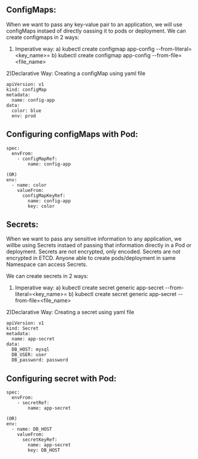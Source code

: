 ## ConfigMaps: 
  When we want to pass any key-value pair to an application, we will use configMaps instaed of directly oassing it to pods or deployment.
We can create configmaps in 2 ways:
1) Imperative way:
a) kubectl create configmap app-config --from-literal=<key_name>=<value>
b) kubectl create configmap app-config --from-file=<file_name>

2)Declarative Way: Creating a configMap using yaml file
```
apiVersion: v1
kind: configMap
metadata:
  name: config-app
data:
  color: blue
  env: prod
```
## Configuring configMaps with Pod:

```
spec:
  envFrom:
    - configMapRef:
        name: config-app

(OR)
env:
  - name: color
    valueFrom:
      configMapKeyRef:
        name: config-app
        key: color
```

## Secrets:
  When we want to pass any sensitive information to any application, we willbe using Secrets instaed of passing that information directly in a Pod or deployment.
  Secrets are not encrypted, only encoded.
  Secrets are not encrypted in ETCD.
  Anyone able to create pods/deployment in same Namespace can access Secrets.
  
We can create secrets in 2 ways:
1) Imperative way:
a) kubectl create secret generic app-secret --from-literal=<key_name>=<value>
b) kubectl create secret generic app-secret --from-file=<file_name>

2)Declarative Way: Creating a secret using yaml file
```
apiVersion: v1
kind: Secret
metadata:
  name: app-secret
data:
  DB_HOST: mysql
  DB_USER: user
  DB_password: password
```
## Configuring secret with Pod:

```
spec:
  envFrom:
    - secretRef:
        name: app-secret

(OR)
env:
  - name: DB_HOST
    valueFrom:
      secretKeyRef:
        name: app-secret
        key: DB_HOST
```
